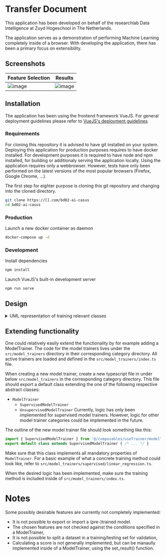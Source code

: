 # Transfer Document

This application has been developed on behalf of the researchlab Data Intelligence at Zuyd Hogeschool in The Netherlands.

The application serves as a demonstration of performing Machine Learning completely inside of a browser.
With developing the application, there has been a primary focus on extensibility.

## Screenshots

|Feature Selection|Results
|--|--|
![image](https://user-images.githubusercontent.com/50321538/138300662-75bc148a-5da1-4e9a-8747-04216a1b008e.png)|![image](https://user-images.githubusercontent.com/50321538/138300566-45c06bfa-87c5-46ba-89fb-61c0f5fcef09.png)


## Installation

The application has been using the frontend framework VueJS. For general deployment guidelines please refer to [VueJS's deployment guidelines](https://cli.vuejs.org/guide/deployment.html#general-guidelines)

### Requirements

For cloning this repository it is advised to have git installed on your system. Deploying this application for production purposes requires to have docker installed. For development purposes it is required to have node and npm installed, for building or additionaly serving the application locally.
Using the application requires only a webbrowser. However, tests have only been performed on the latest versions of the most popular browsers (Firefox, Google Chrome, ...).


The first step for eighter purpose is cloning this git repository and changing into the cloned directory.
```bash
git clone https://[].com/bd02-ai-casus
cd bd02-ai-casus
```

### Production

Launch a new docker container as daemon
```bash
docker-compose up -d
```

### Development

Install dependencies
```bash
npm install
```

Launch VueJS's built-in development server
```bash
npm run serve
```

## Design


<details>
  <summary>UML representation of training relevant classes</summary>
  This UML diagram is bound closely to the original types and classes used in the implementation in TypeScript. Not all classes, interfaces and types have been included due to its large extent.
  It is important to note that a concrete ModelTrainer should atleast include the properties and methods described in the ModelTrainer interface. 
  A ModelTrainer can communicate training results using it's abstract set_results(...) function.

  ![image](https://user-images.githubusercontent.com/50321538/138298353-8a91cfab-805a-4e14-8437-54a37ea69ed7.png)
</details>

## Extending functionality

One could relatively easily extend the functionality by for example adding a ModelTrainer. 
The code for the model trainers lives under the `src/model_trainers` directory in their corresponding category directory. All active trainers are loaded and defined in the `src/model_trainers/index.ts` file. 

When creating a new model trainer, create a new typescript file in under below `src/model_trainers` in the corresponding category directory. This file should export a default class extending the one of the following respective abstract classes:
- `ModelTrainer`
  - `SupervisedModelTrainer`
  - `UnsupervisedModelTrainer`
Currently, logic has only been implemented for supervised model trainers. However, logic for other model trainer categories could be implemented in the future.

The outline of the new model trainer file should look something like this:

```ts
import { SupervisedModelTrainer } from '@/composables/useTrainer/modelTrainer.ts'
export default class extends SupervisedModelTrainer { /* ... */ }
```

Make sure that this class implements all mandatory properties of `ModelTrainer`.
For a basic example of what a concrete training method could look like, refer to `src/model_trainers/supervised/linear_regression.ts`.

When the desired logic has been implemented, make sure the training method is included inside of `src/model_trainers/index.ts`.

# Notes

Some possibly desirable features are currently not completely implemented:
 - It is not possible to export or import a (pre-)trained model.
 - The chosen features are not checked against the conditions specified in a ModelTrainer,
 - It is not possible to split a dataset in a training/testing set for validation,
 - Calculating a score is not generally implemented, but can be manaully implemented inside of a ModelTrainer, using the set_result() function.
